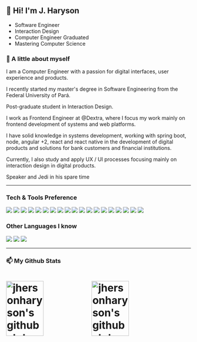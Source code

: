 

<h2>🔭 Hi! I'm J. Haryson</h1>
<ul>
  <li>Software Engineer</li>
  <li>Interaction Design</li>
  <li>Computer Engineer Graduated</li>
  <li>Mastering Computer Science</li>
</ul>
<h3>💬 A little about myself</h3>
<p>I am a Computer Engineer with a passion for digital interfaces, user experience and products.</p>

<p>I recently started my master's degree in Software Engineering from the Federal University of Pará.</p>

<p>Post-graduate student in Interaction Design.</p>

<p>I work as Frontend Engineer at @Dextra, where I focus my work mainly on frontend development of systems and web platforms.</p>

<p>I have solid knowledge in systems development, working with spring boot, node, angular +2, react and react native in the development of digital products and solutions for bank customers and financial institutions.</p>

<p>Currently, I also study and apply UX / UI processes focusing mainly on interaction design in digital products.</p>

<p>Speaker and Jedi in his spare time</p>


---


### Tech & Tools Preference

<img src = "https://img.shields.io/badge/-HTML5-E34F26?style=flat&logo=html5&logoColor=white"> <img src = "https://img.shields.io/badge/-CSS3-1572B6?style=flat&logo=css3&logoColor=white">
<img src="https://img.shields.io/badge/-Bootstrap-563D7C?style=flat&logo=bootstrap&logoColor=white">
<img src="https://img.shields.io/badge/-JavaScript-eed718?style=flat&logo=javascript&logoColor=ffffff">
<img src="https://img.shields.io/badge/-Sass-cc6699?style=flat&logo=sass&logoColor=ffffff">
<img src="https://img.shields.io/badge/-React-000000?style=flat&logo=react&logoColor=00c8ff">
<img src="https://img.shields.io/badge/-MongoDB-4DB33D?style=flat&logo=mongodb&logoColor=FFFFFF">
<img src="https://img.shields.io/badge/-GraphQL-e535ab?style=flat&logo=graphql&logoColor=FFFFFF">
<img src="https://img.shields.io/badge/-MySQL-F29111?style=flat&logo=mysql&logoColor=FFFFFF">
<img src="https://img.shields.io/badge/-Express.js-787878?style=flat">
<img src="https://img.shields.io/badge/-Node.js-3C873A?style=flat&logo=Node.js&logoColor=white">
<img src="https://img.shields.io/badge/-Firebase-FFA611?style=flat&logo=firebase&logoColor=FFFFFF">
<img src="http://img.shields.io/badge/-Google%20Cloud%20Platform-4285F4?style=flat&logo=google%20cloud&logoColor=white">
<img src="https://img.shields.io/badge/-Progressive Web Apps-5A0FC8?style=flat">
<img src="http://img.shields.io/badge/-Git-F1502F?style=flat&logo=git&logoColor=FFFFFF">
<img src="http://img.shields.io/badge/-Github-000000?style=flat&logo=github&logoColor=FFFFFF">
<img src="http://img.shields.io/badge/-VS%20Code-007ACC?style=flat&logo=visual%20studio%20code&logoColor=white">
<img src="http://img.shields.io/badge/-Heroku-430098?style=flat&logo=heroku&logoColor=white">
<img src="http://img.shields.io/badge/-Vercel-black?style=flat&logo=vercel&logoColor=white">

### Other Languages I know
<img src="http://img.shields.io/badge/-Java-F89820?style=flat&logo=java&logoColor=white"> <img src="https://img.shields.io/badge/-C%20&%20C++-659ad2?style=flat&logo=c%2B%2B&logoColor=ffffff"> <img src="https://img.shields.io/badge/-Python-black?style=flat&logo=python&logoColor=white"> 

---

<h3>📫 My Github Stats</h3>
<h1>
  <img alt="jhersonharyson's github stats" width="45%" height="150" src="https://github-readme-stats.vercel.app/api?username=jhersonharyson&show_icons=true" />
  <img alt="jhersonharyson's github stats" width="45%" height="150" src="https://github-readme-stats.vercel.app/api/top-langs/?username=jhersonharyson&layout=compact" />
  <!--
  <img alt="jhersonharyson's github stats" width="45%" height="200" src="https://github-readme-stats.vercel.app/api/top-langs/?username=jhersonharyson&hide_progress=false" />
  
  
  [![Top Langs](https://github-readme-stats.vercel.app/api/top-langs/?username=anuraghazra&hide_progress=true)](https://github.com/anuraghazra/github-readme-stats)
  -->
  <div height="150"></div>
</h1>
<!--
**jhersonharyson/jhersonharyson** is a ✨ _special_ ✨ repository because its `README.md` (this file) appears on your GitHub profile.

Here are some ideas to get you started:

- 🔭 I’m currently working on ...
- 🌱 I’m currently learning ...
- 👯 I’m looking to collaborate on ...
- 🤔 I’m looking for help with ...
- 💬 Ask me about ...
- 📫 How to reach me: ...
- 😄 Pronouns: ...
- ⚡ Fun fact: ...
-->

